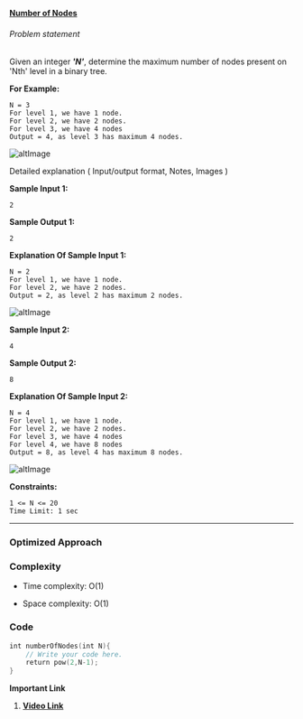 

**[Number of Nodes](https://www.codingninjas.com/studio/problems/number-of-nodes_8162204)**

###### Problem statement

Given an integer _**'N'**_, determine the maximum number of nodes present on 'Nth' level in a binary tree.


**For Example:**

```
N = 3
For level 1, we have 1 node.
For level 2, we have 2 nodes.
For level 3, we have 4 nodes
Output = 4, as level 3 has maximum 4 nodes.
```

![altImage](https://files.codingninjas.in/nodes1-27245.jpg)

Detailed explanation ( Input/output format, Notes, Images )



**Sample Input 1:**

```
2
```

**Sample Output 1:**

```
2
```

**Explanation Of Sample Input 1:**

```
N = 2
For level 1, we have 1 node.
For level 2, we have 2 nodes.
Output = 2, as level 2 has maximum 2 nodes.
```

![altImage](https://files.codingninjas.in/nodes3-27242.jpg)




**Sample Input 2:**

```
4
```

**Sample Output 2:**

```
8
```

**Explanation Of Sample Input 2:**

```
N = 4
For level 1, we have 1 node.
For level 2, we have 2 nodes.
For level 3, we have 4 nodes
For level 4, we have 8 nodes
Output = 8, as level 4 has maximum 8 nodes.
```
![altImage](https://files.codingninjas.in/nodes2-27243.jpg)



**Constraints:**

```
1 <= N <= 20
Time Limit: 1 sec
```

****

### Optimized Approach

### Complexity

- Time complexity: O(1)
    
- Space complexity: O(1)
    

### Code

```cpp
int numberOfNodes(int N){
    // Write your code here.
    return pow(2,N-1);
}
```



**Important Link**
1. **[Video Link](https://youtu.be/_ANrF3FJm7I)**

